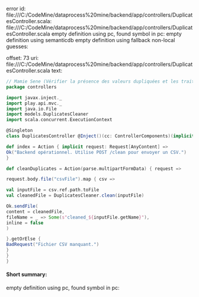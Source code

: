 error id: file:///C:/CodeMine/dataprocess%20mine/backend/app/controllers/DuplicatesController.scala:
file:///C:/CodeMine/dataprocess%20mine/backend/app/controllers/DuplicatesController.scala
empty definition using pc, found symbol in pc: 
empty definition using semanticdb
empty definition using fallback
non-local guesses:

offset: 73
uri: file:///C:/CodeMine/dataprocess%20mine/backend/app/controllers/DuplicatesController.scala
text:
```scala
// Mamie Sene (Vérifier la présence des valeurs dupliquées et les traités@@ )
package controllers

import javax.inject._
import play.api.mvc._
import java.io.File
import models.DuplicatesCleaner
import scala.concurrent.ExecutionContext

@Singleton
class DuplicatesController @Inject()(cc: ControllerComponents)(implicit ec: ExecutionContext) extends AbstractController(cc) {

def index = Action { implicit request: Request[AnyContent] =>
Ok("Backend opérationnel. Utilise POST /clean pour envoyer un CSV.")
}

def cleanDuplicates = Action(parse.multipartFormData) { request =>

request.body.file("csvFile").map { csv =>

val inputFile = csv.ref.path.toFile
val cleanedFile = DuplicatesCleaner.clean(inputFile)

Ok.sendFile(
content = cleanedFile,
fileName = _ => Some(s"cleaned_${inputFile.getName}"),
inline = false
)

}.getOrElse {
BadRequest("Fichier CSV manquant.")
}
}
}
```


#### Short summary: 

empty definition using pc, found symbol in pc: 